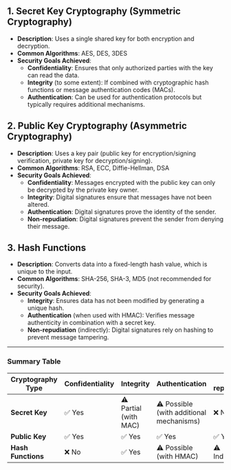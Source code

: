 ## 1. Secret Key Cryptography (Symmetric Cryptography)
- **Description**: Uses a single shared key for both encryption and decryption.
- **Common Algorithms**: AES, DES, 3DES
- **Security Goals Achieved**:
  - **Confidentiality**: Ensures that only authorized parties with the key can read the data.
  - **Integrity** (to some extent): If combined with cryptographic hash functions or message authentication codes (MACs).
  - **Authentication**: Can be used for authentication protocols but typically requires additional mechanisms.

## 2. Public Key Cryptography (Asymmetric Cryptography)
- **Description**: Uses a key pair (public key for encryption/signing verification, private key for decryption/signing).
- **Common Algorithms**: RSA, ECC, Diffie-Hellman, DSA
- **Security Goals Achieved**:
  - **Confidentiality**: Messages encrypted with the public key can only be decrypted by the private key owner.
  - **Integrity**: Digital signatures ensure that messages have not been altered.
  - **Authentication**: Digital signatures prove the identity of the sender.
  - **Non-repudiation**: Digital signatures prevent the sender from denying their message.

## 3. Hash Functions
- **Description**: Converts data into a fixed-length hash value, which is unique to the input.
- **Common Algorithms**: SHA-256, SHA-3, MD5 (not recommended for security).
- **Security Goals Achieved**:
  - **Integrity**: Ensures data has not been modified by generating a unique hash.
  - **Authentication** (when used with HMAC): Verifies message authenticity in combination with a secret key.
  - **Non-repudiation** (indirectly): Digital signatures rely on hashing to prevent message tampering.

---

### Summary Table

| Cryptography Type  | Confidentiality | Integrity             | Authentication                           | Non-repudiation |
| ------------------ | --------------- | --------------------- | ---------------------------------------- | --------------- |
| **Secret Key**     | ✅ Yes           | ⚠️ Partial (with MAC) | ⚠️ Possible (with additional mechanisms) | ❌ No            |
| **Public Key**     | ✅ Yes           | ✅ Yes                 | ✅ Yes                                    | ✅ Yes           |
| **Hash Functions** | ❌ No            | ✅ Yes                 | ⚠️ Possible (with HMAC)                  | ⚠️ Indirectly   |

